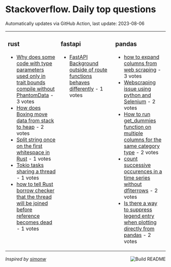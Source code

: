 # Stackoverflow. Daily top questions 

Automatically updates via GitHub Action, last update: <!-- date starts -->2023-08-06<!-- date ends -->


<table><tr><td valign="top" width="33%">

### rust
<!-- rust starts -->
* [Why does some code with type parameters used only in trait bounds compile without PhantomData](https://stackoverflow.com/questions/76840309/why-does-some-code-with-type-parameters-used-only-in-trait-bounds-compile-withou) - 3 votes
* [How does Boxing move data from stack to heap](https://stackoverflow.com/questions/76844678/how-does-boxing-move-data-from-stack-to-heap) - 2 votes
* [Split string once on the first whitespace in Rust](https://stackoverflow.com/questions/76841122/split-string-once-on-the-first-whitespace-in-rust) - 1 votes
* [Tokio tasks sharing a thread](https://stackoverflow.com/questions/76846435/tokio-tasks-sharing-a-thread) - 1 votes
* [how to tell Rust borrow checker that the thread will be joined before reference becomes dead](https://stackoverflow.com/questions/76843301/how-to-tell-rust-borrow-checker-that-the-thread-will-be-joined-before-reference) - 1 votes
<!-- rust ends -->
</td><td valign="top" width="34%">


### fastapi
<!-- fastapi starts -->
* [FastAPI Background outside of route functions behaves differently](https://stackoverflow.com/questions/76844289/fastapi-background-outside-of-route-functions-behaves-differently) - 1 votes
<!-- fastapi ends -->
</td><td valign="top" width="34%">


### pandas
<!-- pandas starts -->
* [how to expand columns from web scraping](https://stackoverflow.com/questions/76845690/how-to-expand-columns-from-web-scraping) - 3 votes
* [Webscraping issue using python and Selenium](https://stackoverflow.com/questions/76842426/web-scraping-issue-using-python-and-selenium) - 2 votes
* [How to run get_dummies function on multiple columns for the same category type](https://stackoverflow.com/questions/76840259/how-to-run-get-dummies-function-on-multiple-columns-for-the-same-category-type) - 2 votes
* [count successive occurences in a time series without dfiterrows](https://stackoverflow.com/questions/76846336/count-successive-occurences-in-a-time-series-without-df-iterrows) - 2 votes
* [Is there a way to suppress legend entry when plotting directly from pandas](https://stackoverflow.com/questions/76840036/is-there-a-way-to-suppress-legend-entry-when-plotting-directly-from-pandas) - 2 votes
<!-- pandas ends -->
</td></tr></table>

<a href="https://github.com/hp0404/hp0404/actions"><img src="https://github.com/hp0404/hp0404/workflows/Build%20README/badge.svg" align="right" alt="Build README"></a> <p>*Inspired by  [simonw](https://github.com/simonw/simonw)*</p>
